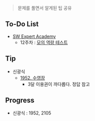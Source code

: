 > 문제를 풀면서 알게된 팁 공유

## To-Do List
- [SW Expert Academy](https://www.swexpertacademy.com/main/main.do)
    - 12주차 : [모의 역량 테스트](https://www.swexpertacademy.com/main/talk/solvingClub/problemBoxDetail.do?solveclubId=AV6kld8aisgDFASb&probBoxId=AV732SG66sEDFAW7&leftPage=1)
    
## Tip
- 신광식
    - [1952. 수영장](https://github.com/mel1015/algorithm-study/blob/1952/algorithm-study/week_12/1952_mel1015.cpp)
        - 3달 이용권이 까다롭다. 정답 참고
        
## Progress
- 신광식 : 1952, 2105
